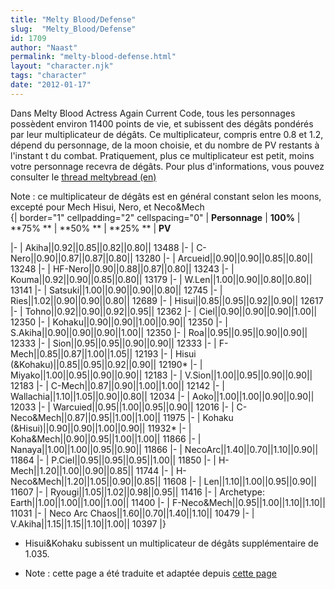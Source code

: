 ```yaml
---
title: "Melty Blood/Defense"
slug:  "Melty_Blood/Defense"
id: 1709
author: "Naast"
permalink: "melty-blood-defense.html"
layout: "character.njk"
tags: "character"
date: "2012-01-17"
---
```


Dans Melty Blood Actress Again Current Code, tous les personnages
possèdent environ 11400 points de vie, et subissent des dégâts pondérés
par leur multiplicateur de dégâts. Ce multiplicateur, compris entre 0.8
et 1.2, dépend du personnage, de la moon choisie, et du nombre de PV
restants à l'instant t du combat. Pratiquement, plus ce multiplicateur
est petit, moins votre personnage recevra de dégâts. Pour plus
d'informations, vous pouvez consulter le [thread meltybread
(en)](http://www.meltybread.com/forums/game-engine-mechanics/damage-modifiers/)

Note : ce multiplicateur de dégâts est en général constant selon les
moons, excepté pour Mech Hisui, Nero, et Neco&Mech  
{\| border="1" cellpadding="2" cellspacing="0" \| **Personnage** \|
**100%** \| **75% ** \| **50% ** \| **25% ** \| **PV**

\|- \| Akiha\|\|0.92\|\|0.85\|\|0.82\|\|0.80\|\| 13488 \|- \|
C-Nero\|\|0.90\|\|0.87\|\|0.87\|\|0.80\|\| 13280 \|- \|
Arcueid\|\|0.90\|\|0.90\|\|0.85\|\|0.80\|\| 13248 \|- \|
HF-Nero\|\|0.90\|\|0.88\|\|0.87\|\|0.80\|\| 13243 \|- \|
Kouma\|\|0.92\|\|0.90\|\|0.85\|\|0.80\|\| 13179 \|- \|
W.Len\|\|1.00\|\|0.90\|\|0.80\|\|0.80\|\| 13141 \|- \|
Satsuki\|\|1.00\|\|0.90\|\|0.90\|\|0.80\|\| 12745 \|- \|
Ries\|\|1.02\|\|0.90\|\|0.90\|\|0.80\|\| 12689 \|- \|
Hisui\|\|0.85\|\|0.95\|\|0.92\|\|0.90\|\| 12617 \|- \|
Tohno\|\|0.92\|\|0.90\|\|0.92\|\|0.95\|\| 12362 \|- \|
Ciel\|\|0.90\|\|0.90\|\|0.90\|\|1.00\|\| 12350 \|- \|
Kohaku\|\|0.90\|\|0.90\|\|1.00\|\|0.90\|\| 12350 \|- \|
S.Akiha\|\|0.90\|\|0.90\|\|0.90\|\|1.00\|\| 12350 \|- \|
Roa\|\|0.95\|\|0.95\|\|0.90\|\|0.90\|\| 12333 \|- \|
Sion\|\|0.95\|\|0.95\|\|0.90\|\|0.90\|\| 12333 \|- \|
F-Mech\|\|0.85\|\|0.87\|\|1.00\|\|1.05\|\| 12193 \|- \| Hisui
(&Kohaku)\|\|0.85\|\|0.95\|\|0.92\|\|0.90\|\| 12190\* \|- \|
Miyako\|\|1.00\|\|0.95\|\|0.90\|\|0.90\|\| 12183 \|- \|
V.Sion\|\|1.00\|\|0.95\|\|0.90\|\|0.90\|\| 12183 \|- \|
C-Mech\|\|0.87\|\|0.90\|\|1.00\|\|1.00\|\| 12142 \|- \|
Wallachia\|\|1.10\|\|1.05\|\|0.90\|\|0.80\|\| 12034 \|- \|
Aoko\|\|1.00\|\|1.00\|\|0.90\|\|0.90\|\| 12033 \|- \|
Warcuied\|\|0.95\|\|1.00\|\|0.95\|\|0.90\|\| 12016 \|- \|
C-Neco&Mech\|\|0.87\|\|0.95\|\|1.00\|\|1.00\|\| 11975 \|- \| Kohaku
(&Hisui)\|\|0.90\|\|0.90\|\|1.00\|\|0.90\|\| 11932\* \|- \|
Koha&Mech\|\|0.90\|\|0.95\|\|1.00\|\|1.00\|\| 11866 \|- \|
Nanaya\|\|1.00\|\|1.00\|\|0.95\|\|0.90\|\| 11866 \|- \|
NecoArc\|\|1.40\|\|0.70\|\|1.10\|\|0.90\|\| 11864 \|- \|
P.Ciel\|\|0.95\|\|0.95\|\|0.95\|\|1.00\|\| 11850 \|- \|
H-Mech\|\|1.20\|\|1.00\|\|0.90\|\|0.85\|\| 11744 \|- \|
H-Neco&Mech\|\|1.20\|\|1.05\|\|0.90\|\|0.85\|\| 11608 \|- \|
Len\|\|1.10\|\|1.00\|\|0.95\|\|0.90\|\| 11607 \|- \|
Ryougi\|\|1.05\|\|1.02\|\|0.98\|\|0.95\|\| 11416 \|- \| Archetype:
Earth\|\|1.00\|\|1.00\|\|1.00\|\|1.00\|\| 11400 \|- \|
F-Neco&Mech\|\|0.95\|\|1.00\|\|1.10\|\|1.10\|\| 11031 \|- \| Neco Arc
Chaos\|\|1.60\|\|0.70\|\|1.40\|\|1.10\|\| 10479 \|- \|
V.Akiha\|\|1.15\|\|1.15\|\|1.10\|\|1.00\|\| 10397 \|}

- Hisui&Kohaku subissent un multiplicateur de dégâts supplémentaire de
  1.035.

<!-- -->

- Note : cette page a été traduite et adaptée depuis [cette
  page](http://wiki.mizuumi.net/w/Melty_Blood/Defense)

